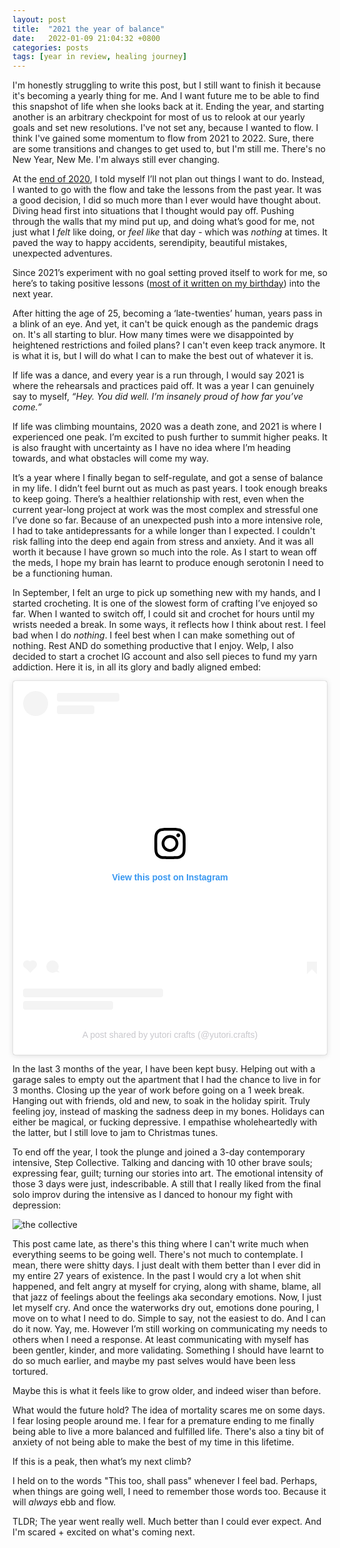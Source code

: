```yaml
---
layout: post
title:  "2021 the year of balance"
date:   2022-01-09 21:04:32 +0800
categories: posts
tags: [year in review, healing journey]
---
```


I'm honestly struggling to write this post, but I still want to finish it because it's becoming a yearly thing for me. And I want future me to be able to find this snapshot of life when she looks back at it.  Ending the year, and starting another is an arbitrary checkpoint for most of us to relook at our yearly goals and set new resolutions.  I've not set any, because I wanted to flow. I think I've gained some momentum to flow from 2021 to 2022. Sure, there are some transitions and changes to get used to, but I'm still me. There's no New Year, New Me. I'm always still ever changing.

At the [end of 2020](https://alanagoh.com/2021/01/03/my-2020-review), I told myself I’ll not plan out things I want to do. Instead, I wanted to go with the flow and take the lessons from the past year. It was a good decision, I did so much more than I ever would have thought about. Diving head first into situations that I thought would pay off. Pushing through the walls that my mind put up, and doing what’s good for me, not just what I *felt* like doing, or *feel like* that day - which was *nothing* at times. It paved the way to happy accidents, serendipity, beautiful mistakes, unexpected adventures.

Since 2021’s experiment with no goal setting proved itself to work for me, so here’s to taking positive lessons ([most of it written on my birthday](https://yourinternetfriend.substack.com/p/notes-from-your-internet-friend-7?utm_campaign=post&utm_medium=web)) into the next year.

After hitting the age of 25, becoming a ‘late-twenties’ human, years pass in a blink of an eye. And yet, it can't be quick enough as the pandemic drags on. It's all starting to blur. How many times were we disappointed by heightened restrictions and foiled plans? I can't even keep track anymore. It is what it is, but I will do what I can to make the best out of whatever it is.

If life was a dance, and every year is a run through, I would say 2021 is where the rehearsals and practices paid off. It was a year I can genuinely say to myself, *“Hey. You did well. I’m insanely proud of how far you’ve come.”*

If life was climbing mountains, 2020 was a death zone, and 2021 is where I experienced one peak. I’m excited to push further to summit higher peaks. It is also fraught with uncertainty as I have no idea where I’m heading towards, and what obstacles will come my way.

It’s a year where I finally began to self-regulate, and got a sense of balance in my life. I didn’t feel burnt out as much as past years. I took enough breaks to keep going. There’s a healthier relationship with rest, even when the current year-long project at work was the most complex and stressful one I’ve done so far. Because of an unexpected push into a more intensive role, I had to take antidepressants for a while longer than I expected. I couldn't risk falling into the deep end again from stress and anxiety. And it was all worth it because I have grown so much into the role. As I start to wean off the meds, I hope my brain has learnt to produce enough serotonin I need to be a functioning human.

In September, I felt an urge to pick up something new with my hands, and I started crocheting. It is one of the slowest form of crafting I’ve enjoyed so far. When I wanted to switch off, I could sit and crochet for hours until my wrists needed a break. In some ways, it reflects how I think about rest. I feel bad when I do *nothing*. I feel best when I can make something out of nothing. Rest AND do something productive that I enjoy. Welp, I also decided to start a crochet IG account and also sell pieces to fund my yarn addiction. Here it is, in all its glory and badly aligned embed:

<blockquote class="instagram-media" data-instgrm-captioned data-instgrm-permalink="https://www.instagram.com/p/CYOf9ysl9Ex/?utm_source=ig_embed&amp;utm_campaign=loading" data-instgrm-version="14" style=" background:#FFF; border:0; border-radius:3px; box-shadow:0 0 1px 0 rgba(0,0,0,0.5),0 1px 10px 0 rgba(0,0,0,0.15); margin: 1px; max-width:540px; min-width:326px; padding:0; width:99.375%; width:-webkit-calc(100% - 2px); width:calc(100% - 2px);"><div style="padding:16px;"> <a href="https://www.instagram.com/p/CYOf9ysl9Ex/?utm_source=ig_embed&amp;utm_campaign=loading" style=" background:#FFFFFF; line-height:0; padding:0 0; text-align:center; text-decoration:none; width:100%;" target="_blank"> <div style=" display: flex; flex-direction: row; align-items: center;"> <div style="background-color: #F4F4F4; border-radius: 50%; flex-grow: 0; height: 40px; margin-right: 14px; width: 40px;"></div> <div style="display: flex; flex-direction: column; flex-grow: 1; justify-content: center;"> <div style=" background-color: #F4F4F4; border-radius: 4px; flex-grow: 0; height: 14px; margin-bottom: 6px; width: 100px;"></div> <div style=" background-color: #F4F4F4; border-radius: 4px; flex-grow: 0; height: 14px; width: 60px;"></div></div></div><div style="padding: 19% 0;"></div> <div style="display:block; height:50px; margin:0 auto 12px; width:50px;"><svg width="50px" height="50px" viewBox="0 0 60 60" version="1.1" xmlns="https://www.w3.org/2000/svg" xmlns:xlink="https://www.w3.org/1999/xlink"><g stroke="none" stroke-width="1" fill="none" fill-rule="evenodd"><g transform="translate(-511.000000, -20.000000)" fill="#000000"><g><path d="M556.869,30.41 C554.814,30.41 553.148,32.076 553.148,34.131 C553.148,36.186 554.814,37.852 556.869,37.852 C558.924,37.852 560.59,36.186 560.59,34.131 C560.59,32.076 558.924,30.41 556.869,30.41 M541,60.657 C535.114,60.657 530.342,55.887 530.342,50 C530.342,44.114 535.114,39.342 541,39.342 C546.887,39.342 551.658,44.114 551.658,50 C551.658,55.887 546.887,60.657 541,60.657 M541,33.886 C532.1,33.886 524.886,41.1 524.886,50 C524.886,58.899 532.1,66.113 541,66.113 C549.9,66.113 557.115,58.899 557.115,50 C557.115,41.1 549.9,33.886 541,33.886 M565.378,62.101 C565.244,65.022 564.756,66.606 564.346,67.663 C563.803,69.06 563.154,70.057 562.106,71.106 C561.058,72.155 560.06,72.803 558.662,73.347 C557.607,73.757 556.021,74.244 553.102,74.378 C549.944,74.521 548.997,74.552 541,74.552 C533.003,74.552 532.056,74.521 528.898,74.378 C525.979,74.244 524.393,73.757 523.338,73.347 C521.94,72.803 520.942,72.155 519.894,71.106 C518.846,70.057 518.197,69.06 517.654,67.663 C517.244,66.606 516.755,65.022 516.623,62.101 C516.479,58.943 516.448,57.996 516.448,50 C516.448,42.003 516.479,41.056 516.623,37.899 C516.755,34.978 517.244,33.391 517.654,32.338 C518.197,30.938 518.846,29.942 519.894,28.894 C520.942,27.846 521.94,27.196 523.338,26.654 C524.393,26.244 525.979,25.756 528.898,25.623 C532.057,25.479 533.004,25.448 541,25.448 C548.997,25.448 549.943,25.479 553.102,25.623 C556.021,25.756 557.607,26.244 558.662,26.654 C560.06,27.196 561.058,27.846 562.106,28.894 C563.154,29.942 563.803,30.938 564.346,32.338 C564.756,33.391 565.244,34.978 565.378,37.899 C565.522,41.056 565.552,42.003 565.552,50 C565.552,57.996 565.522,58.943 565.378,62.101 M570.82,37.631 C570.674,34.438 570.167,32.258 569.425,30.349 C568.659,28.377 567.633,26.702 565.965,25.035 C564.297,23.368 562.623,22.342 560.652,21.575 C558.743,20.834 556.562,20.326 553.369,20.18 C550.169,20.033 549.148,20 541,20 C532.853,20 531.831,20.033 528.631,20.18 C525.438,20.326 523.257,20.834 521.349,21.575 C519.376,22.342 517.703,23.368 516.035,25.035 C514.368,26.702 513.342,28.377 512.574,30.349 C511.834,32.258 511.326,34.438 511.181,37.631 C511.035,40.831 511,41.851 511,50 C511,58.147 511.035,59.17 511.181,62.369 C511.326,65.562 511.834,67.743 512.574,69.651 C513.342,71.625 514.368,73.296 516.035,74.965 C517.703,76.634 519.376,77.658 521.349,78.425 C523.257,79.167 525.438,79.673 528.631,79.82 C531.831,79.965 532.853,80.001 541,80.001 C549.148,80.001 550.169,79.965 553.369,79.82 C556.562,79.673 558.743,79.167 560.652,78.425 C562.623,77.658 564.297,76.634 565.965,74.965 C567.633,73.296 568.659,71.625 569.425,69.651 C570.167,67.743 570.674,65.562 570.82,62.369 C570.966,59.17 571,58.147 571,50 C571,41.851 570.966,40.831 570.82,37.631"></path></g></g></g></svg></div><div style="padding-top: 8px;"> <div style=" color:#3897f0; font-family:Arial,sans-serif; font-size:14px; font-style:normal; font-weight:550; line-height:18px;">View this post on Instagram</div></div><div style="padding: 12.5% 0;"></div> <div style="display: flex; flex-direction: row; margin-bottom: 14px; align-items: center;"><div> <div style="background-color: #F4F4F4; border-radius: 50%; height: 12.5px; width: 12.5px; transform: translateX(0px) translateY(7px);"></div> <div style="background-color: #F4F4F4; height: 12.5px; transform: rotate(-45deg) translateX(3px) translateY(1px); width: 12.5px; flex-grow: 0; margin-right: 14px; margin-left: 2px;"></div> <div style="background-color: #F4F4F4; border-radius: 50%; height: 12.5px; width: 12.5px; transform: translateX(9px) translateY(-18px);"></div></div><div style="margin-left: 8px;"> <div style=" background-color: #F4F4F4; border-radius: 50%; flex-grow: 0; height: 20px; width: 20px;"></div> <div style=" width: 0; height: 0; border-top: 2px solid transparent; border-left: 6px solid #f4f4f4; border-bottom: 2px solid transparent; transform: translateX(16px) translateY(-4px) rotate(30deg)"></div></div><div style="margin-left: auto;"> <div style=" width: 0px; border-top: 8px solid #F4F4F4; border-right: 8px solid transparent; transform: translateY(16px);"></div> <div style=" background-color: #F4F4F4; flex-grow: 0; height: 12px; width: 16px; transform: translateY(-4px);"></div> <div style=" width: 0; height: 0; border-top: 8px solid #F4F4F4; border-left: 8px solid transparent; transform: translateY(-4px) translateX(8px);"></div></div></div> <div style="display: flex; flex-direction: column; flex-grow: 1; justify-content: center; margin-bottom: 24px;"> <div style=" background-color: #F4F4F4; border-radius: 4px; flex-grow: 0; height: 14px; margin-bottom: 6px; width: 224px;"></div> <div style=" background-color: #F4F4F4; border-radius: 4px; flex-grow: 0; height: 14px; width: 144px;"></div></div></a><p style=" color:#c9c8cd; font-family:Arial,sans-serif; font-size:14px; line-height:17px; margin-bottom:0; margin-top:8px; overflow:hidden; padding:8px 0 7px; text-align:center; text-overflow:ellipsis; white-space:nowrap;"><a href="https://www.instagram.com/p/CYOf9ysl9Ex/?utm_source=ig_embed&amp;utm_campaign=loading" style=" color:#c9c8cd; font-family:Arial,sans-serif; font-size:14px; font-style:normal; font-weight:normal; line-height:17px; text-decoration:none;" target="_blank">A post shared by yutori crafts (@yutori.crafts)</a></p></div></blockquote> <script async src="//www.instagram.com/embed.js"></script>

In the last 3 months of the year, I have been kept busy. Helping out with a garage sales to empty out the apartment that I had the chance to live in for 3 months. Closing up the year of work before going on a 1 week break.  Hanging out with friends, old and new, to soak in the holiday spirit. Truly feeling joy, instead of masking the sadness deep in my bones. Holidays can either be magical, or fucking depressive. I empathise wholeheartedly with the latter, but I still love to jam to Christmas tunes.

To end off the year, I took the plunge and joined a 3-day contemporary intensive, Step Collective. Talking and dancing with 10 other brave souls; expressing fear, guilt; turning our stories into art. The emotional intensity of those 3 days were just, indescribable. A still that I really liked from the final solo improv during the intensive as I danced to honour my fight with depression:

![the collective](https://i.ibb.co/9HW5Bdt/thecollective.jpg)

This post came late, as there's this thing where I can't write much when everything seems to be going well. There's not much to contemplate. I mean, there were shitty days. I just dealt with them better than I ever did in my entire 27 years of existence. In the past I would cry a lot when shit happened, and felt angry at myself for crying, along with shame, blame, all that jazz of feelings about the feelings aka secondary emotions. Now, I just let myself cry. And once the waterworks dry out, emotions done pouring, I move on to what I need to do. Simple to say, not the easiest to do. And I can do it now. Yay, me. However I’m still working on communicating my needs to others when I need a response. At least communicating with myself has been gentler, kinder, and more validating. Something I should have learnt to do so much earlier, and maybe my past selves would have been less tortured.

Maybe this is what it feels like to grow older, and indeed wiser than before.

What would the future hold? The idea of mortality scares me on some days. I fear losing people around me. I fear for a premature ending to me finally being able to live a more balanced and fulfilled life. There's also a tiny bit of anxiety of not being able to make the best of my time in this lifetime.

If this is a peak, then what’s my next climb?

I held on to the words "This too, shall pass" whenever I feel bad. Perhaps, when things are going well, I need to remember those words too. Because it will *always* ebb and flow.

TLDR;
The year went really well. Much better than I could ever expect. And I'm scared + excited on what's coming next.


